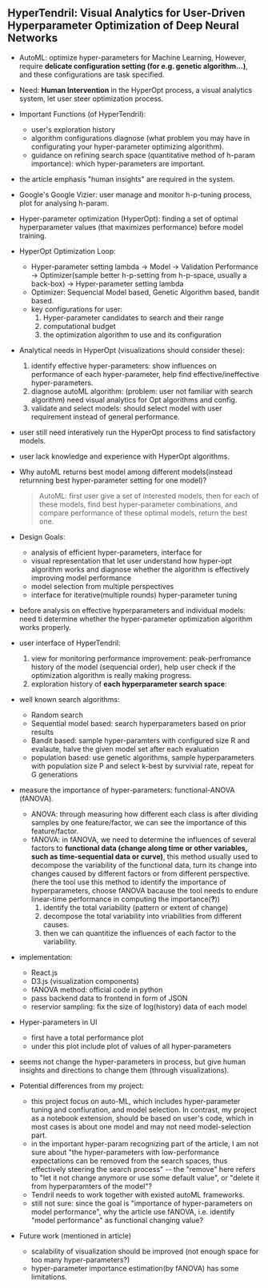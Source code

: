 ## HyperTendril: Visual Analytics for User-Driven Hyperparameter Optimization of Deep Neural Networks

- AutoML: optimize hyper-parameters for Machine Learning, However, require __delicate configuration setting (for e.g. genetic algorithm...)__, and these configurations are task specified. 

- Need: __Human Intervention__ in the HyperOpt process, a visual analytics system, let user steer optimization process.

- Important Functions (of HyperTendril): 
    - user's exploration history
    - algorithm configurations diagnose (what problem you may have in configurating your hyper-parameter optimizing algorithm).
    - guidance on refining search space (quantitative method of h-param importance): which hyper-parameters are important.

- the article emphasis "human insights" are required in the system.

- Google's Google Vizier: user manage and monitor h-p-tuning process, plot for analysing h-param.

- Hyper-parameter optimization (HyperOpt): finding a set of optimal hyperparameter values (that maximizes performance) before model training.

- HyperOpt Optimization Loop: 
    - Hyper-parameter setting lambda -> Model -> Validation Performance -> Optimizer(sample better h-p-setting from h-p-space, usually a back-box) -> Hyper-parameter setting lambda
    - Optimizer: Sequencial Model based, Genetic Algorithm based, bandit based.
    - key configurations for user: 
        1. Hyper-parameter candidates to search and their range
        2. computational budget
        3. the optimization algorithm to use and its configuration
    
- Analytical needs in HyperOpt (visualizations should consider these): 
    1. identify effective hyper-parameters: show influences on performance of each hyper-parameter, help find effective/ineffective hyper-parameters.
    2. diagnose autoML algorithm: (problem: user not familiar with search algorithm) need visual analytics for Opt algorithms and config.
    3. validate and select models: should select model with user requirement instead of general performance.

- user still need interatively run the HyperOpt process to find satisfactory models.

- user lack knowledge and experience with HyperOpt algorithms.

- Why autoML returns best model among different models(instead returnning best hyper-parameter setting for one model)?
    > AutoML: first user give a set of interested models, then for each of these models, find best hyper-parameter combinations, and compare performance of these optimal models, return the best one.

- Design Goals:
    - analysis of efficient hyper-parameters, interface for 
    - visual representation that let user understand how hyper-opt algorithm works and diagnose whether the algorithm is effectively improving model performance
    - model selection from multiple perspectives
    - interface for iterative(multiple rounds) hyper-parameter tuning

- before analysis on effective hyperparameters and individual models: need ti determine whether the hyper-parameter optimization algorithm works properly.

- user interface of HyperTendril: 
    1. view for monitoring performance improvement: peak-perfromance history of the model (sequencial order), help user check if the optimization algorithm is really making progress.
    2. exploration history of __each hyperparameter search space__: 

- well known search algorithms:
    - Random search
    - Sequential model based: search hyperparameters based on prior results
    - Bandit based: sample hyper-paramters with configured size R and evalaute, halve the given model set after each evaluation
    - population based: use genetic algorithms, sample hyperparameters with population size P and select k-best by survivial rate, repeat for G generations

- measure the importance of hyper-parameters: functional-ANOVA (fANOVA).
    - ANOVA: through measuring how different each class is after dividing samples by one feature/factor, we can see the importance of this feature/factor.
    - fANOVA: in fANOVA, we need to determine the influences of several factors to __functional data (change along time or other variables, such as time-sequential data or curve)__, this method usually used to decompose the variability of the functional data, turn its change into changes caused by different factors or from different perspective. (here the tool use this method to identify the importance of hyperparameters, choose fANOVA bacause the tool needs to endure linear-time performance in computing the importance(__?__)) 
        1. identify the total variability (pattern or extent of change)
        2. decompose the total variability into vriabilities from different causes. 
        3. then we can quantitize the influences of each factor to the variability.  

- implementation:
    - React.js
    - D3.js (visualization components)
    - fANOVA method: official code in python
    - pass backend data to frontend in form of JSON
    - reservior sampling: fix the size of log(history) data of each model          

- Hyper-parameters in UI
    - first have a total performance plot
    - under this plot include plot of values of all hyper-parameters

- seems not change the hyper-parameters in process, but give human insights and directions to change them (through visualizations).

- Potential differences from my project:
    - this project focus on auto-ML, which includes hyper-parameter tuning and confiuration, and model selection. In contrast, my project as a notebook extension, should be based on user's code, which in most cases is about one model and may not need model-selection part.
    - in the important hyper-param recognizing part of the article, I am not sure about "the hyper-parameters with low-performance expectations can be removed from the search spaces, thus effectively steering the search process" -- the "remove" here refers to "let it not change anymore or use some default value", or "delete it from hyperparamters of the model"? 
    - Tendril needs to work together with existed autoML frameworks.
    - still not sure: since the goal is "importance of hyper-parameters on model performance", why the article use fANOVA, i.e. identify "model performance" as functional changing value?

- Future work (mentioned in article)
    - scalability of visualization should be improved (not enough space for too many hyper-parameters?)
    - hyper-parameter importance estimation(by fANOVA) has some limitations.